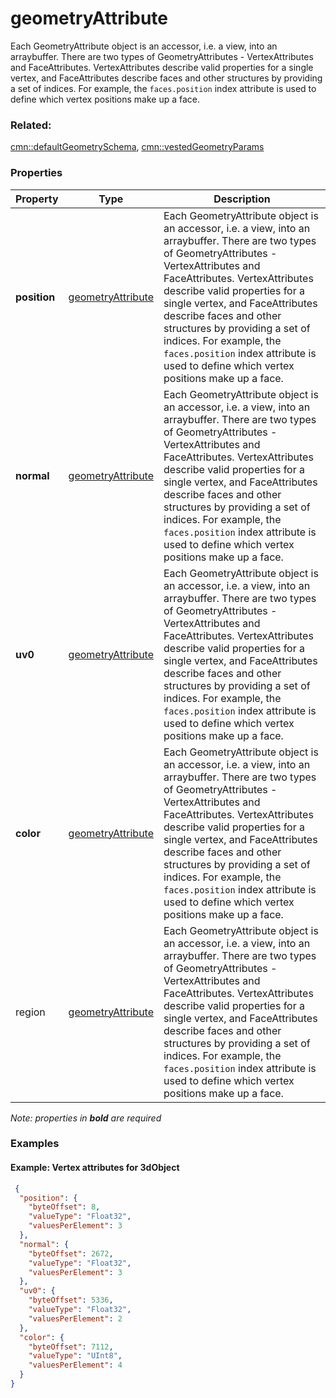 # geometryAttribute

Each GeometryAttribute object is an accessor, i.e. a view, into an arraybuffer. There are two types of GeometryAttributes - VertexAttributes and FaceAttributes. VertexAttributes describe valid properties for a single vertex, and FaceAttributes describe faces and other structures by providing a set of indices. For example, the <code>faces.position</code> index attribute is used to define which vertex positions make up a face.

### Related:

[cmn::defaultGeometrySchema](defaultGeometrySchema.cmn.md), [cmn::vestedGeometryParams](vestedGeometryParams.cmn.md)
### Properties

| Property | Type | Description |
| --- | --- | --- |
| **position** | [geometryAttribute](geometryAttribute.cmn.md) | Each GeometryAttribute object is an accessor, i.e. a view, into an arraybuffer. There are two types of GeometryAttributes - VertexAttributes and FaceAttributes. VertexAttributes describe valid properties for a single vertex, and FaceAttributes describe faces and other structures by providing a set of indices. For example, the <code>faces.position</code> index attribute is used to define which vertex positions make up a face. |
| **normal** | [geometryAttribute](geometryAttribute.cmn.md) | Each GeometryAttribute object is an accessor, i.e. a view, into an arraybuffer. There are two types of GeometryAttributes - VertexAttributes and FaceAttributes. VertexAttributes describe valid properties for a single vertex, and FaceAttributes describe faces and other structures by providing a set of indices. For example, the <code>faces.position</code> index attribute is used to define which vertex positions make up a face. |
| **uv0** | [geometryAttribute](geometryAttribute.cmn.md) | Each GeometryAttribute object is an accessor, i.e. a view, into an arraybuffer. There are two types of GeometryAttributes - VertexAttributes and FaceAttributes. VertexAttributes describe valid properties for a single vertex, and FaceAttributes describe faces and other structures by providing a set of indices. For example, the <code>faces.position</code> index attribute is used to define which vertex positions make up a face. |
| **color** | [geometryAttribute](geometryAttribute.cmn.md) | Each GeometryAttribute object is an accessor, i.e. a view, into an arraybuffer. There are two types of GeometryAttributes - VertexAttributes and FaceAttributes. VertexAttributes describe valid properties for a single vertex, and FaceAttributes describe faces and other structures by providing a set of indices. For example, the <code>faces.position</code> index attribute is used to define which vertex positions make up a face. |
| region | [geometryAttribute](geometryAttribute.cmn.md) | Each GeometryAttribute object is an accessor, i.e. a view, into an arraybuffer. There are two types of GeometryAttributes - VertexAttributes and FaceAttributes. VertexAttributes describe valid properties for a single vertex, and FaceAttributes describe faces and other structures by providing a set of indices. For example, the <code>faces.position</code> index attribute is used to define which vertex positions make up a face. |

*Note: properties in **bold** are required*

### Examples 

#### Example: Vertex attributes for 3dObject 

```json
 {
  "position": {
    "byteOffset": 8,
    "valueType": "Float32",
    "valuesPerElement": 3
  },
  "normal": {
    "byteOffset": 2672,
    "valueType": "Float32",
    "valuesPerElement": 3
  },
  "uv0": {
    "byteOffset": 5336,
    "valueType": "Float32",
    "valuesPerElement": 2
  },
  "color": {
    "byteOffset": 7112,
    "valueType": "UInt8",
    "valuesPerElement": 4
  }
} 
```

